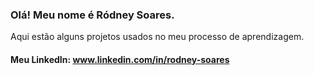 ### Olá! Meu nome é Ródney Soares.
Aqui estão alguns projetos usados no meu processo de aprendizagem.

#### Meu LinkedIn: www.linkedin.com/in/rodney-soares
